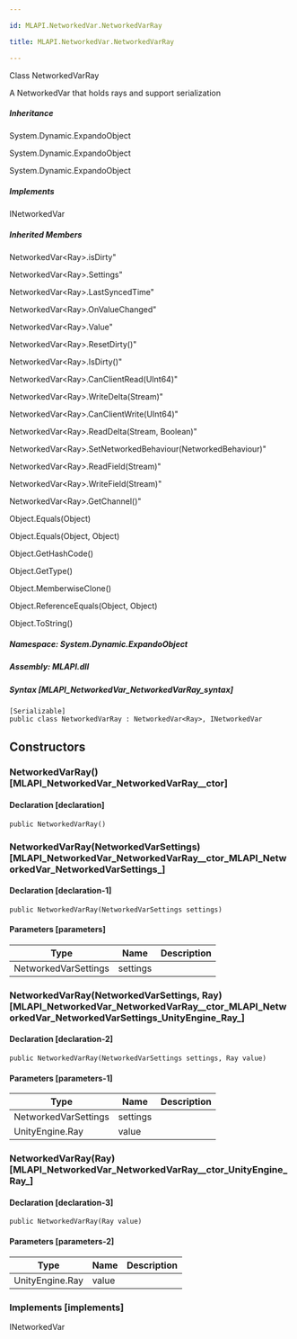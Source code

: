 ```yaml
---

id: MLAPI.NetworkedVar.NetworkedVarRay

title: MLAPI.NetworkedVar.NetworkedVarRay

---
```


Class NetworkedVarRay

<div class="markdown level0 summary" markdown="1">

A NetworkedVar that holds rays and support serialization

</div>

<div class="markdown level0 conceptual" markdown="1">

</div>

<div class="inheritance" markdown="1">

##### Inheritance

<div class="level0" markdown="1">

System.Dynamic.ExpandoObject

</div>

<div class="level1" markdown="1">

System.Dynamic.ExpandoObject

</div>

<div class="level2" markdown="1">

System.Dynamic.ExpandoObject

</div>

</div>

<div markdown="1" classs="implements">

##### Implements

<div markdown="1">

INetworkedVar

</div>

</div>

<div class="inheritedMembers" markdown="1">

##### Inherited Members

<div markdown="1">

NetworkedVar\<Ray\>.isDirty"

</div>

<div markdown="1">

NetworkedVar\<Ray\>.Settings"

</div>

<div markdown="1">

NetworkedVar\<Ray\>.LastSyncedTime"

</div>

<div markdown="1">

NetworkedVar\<Ray\>.OnValueChanged"

</div>

<div markdown="1">

NetworkedVar\<Ray\>.Value"

</div>

<div markdown="1">

NetworkedVar\<Ray\>.ResetDirty()"

</div>

<div markdown="1">

NetworkedVar\<Ray\>.IsDirty()"

</div>

<div markdown="1">

NetworkedVar\<Ray\>.CanClientRead(UInt64)"

</div>

<div markdown="1">

NetworkedVar\<Ray\>.WriteDelta(Stream)"

</div>

<div markdown="1">

NetworkedVar\<Ray\>.CanClientWrite(UInt64)"

</div>

<div markdown="1">

NetworkedVar\<Ray\>.ReadDelta(Stream, Boolean)"

</div>

<div markdown="1">

NetworkedVar\<Ray\>.SetNetworkedBehaviour(NetworkedBehaviour)"

</div>

<div markdown="1">

NetworkedVar\<Ray\>.ReadField(Stream)"

</div>

<div markdown="1">

NetworkedVar\<Ray\>.WriteField(Stream)"

</div>

<div markdown="1">

NetworkedVar\<Ray\>.GetChannel()"

</div>

<div markdown="1">

Object.Equals(Object)

</div>

<div markdown="1">

Object.Equals(Object, Object)

</div>

<div markdown="1">

Object.GetHashCode()

</div>

<div markdown="1">

Object.GetType()

</div>

<div markdown="1">

Object.MemberwiseClone()

</div>

<div markdown="1">

Object.ReferenceEquals(Object, Object)

</div>

<div markdown="1">

Object.ToString()

</div>

</div>

##### **Namespace**: System.Dynamic.ExpandoObject

##### **Assembly**: MLAPI.dll

##### Syntax [MLAPI_NetworkedVar_NetworkedVarRay_syntax]

    [Serializable]
    public class NetworkedVarRay : NetworkedVar<Ray>, INetworkedVar

## Constructors 

### NetworkedVarRay() [MLAPI_NetworkedVar_NetworkedVarRay__ctor]

<div class="markdown level1 summary" markdown="1">

</div>

<div class="markdown level1 conceptual" markdown="1">

</div>

#### Declaration [declaration]

    public NetworkedVarRay()

### NetworkedVarRay(NetworkedVarSettings) [MLAPI_NetworkedVar_NetworkedVarRay__ctor_MLAPI_NetworkedVar_NetworkedVarSettings_]

<div class="markdown level1 summary" markdown="1">

</div>

<div class="markdown level1 conceptual" markdown="1">

</div>

#### Declaration [declaration-1]

    public NetworkedVarRay(NetworkedVarSettings settings)

#### Parameters [parameters]

| Type                 | Name     | Description |
|----------------------|----------|-------------|
| NetworkedVarSettings | settings |             |

### NetworkedVarRay(NetworkedVarSettings, Ray) [MLAPI_NetworkedVar_NetworkedVarRay__ctor_MLAPI_NetworkedVar_NetworkedVarSettings_UnityEngine_Ray_]

<div class="markdown level1 summary" markdown="1">

</div>

<div class="markdown level1 conceptual" markdown="1">

</div>

#### Declaration [declaration-2]

    public NetworkedVarRay(NetworkedVarSettings settings, Ray value)

#### Parameters [parameters-1]

| Type                 | Name     | Description |
|----------------------|----------|-------------|
| NetworkedVarSettings | settings |             |
| UnityEngine.Ray      | value    |             |

### NetworkedVarRay(Ray) [MLAPI_NetworkedVar_NetworkedVarRay__ctor_UnityEngine_Ray_]

<div class="markdown level1 summary" markdown="1">

</div>

<div class="markdown level1 conceptual" markdown="1">

</div>

#### Declaration [declaration-3]

    public NetworkedVarRay(Ray value)

#### Parameters [parameters-2]

| Type            | Name  | Description |
|-----------------|-------|-------------|
| UnityEngine.Ray | value |             |

### Implements [implements]

<div markdown="1">

INetworkedVar

</div>
